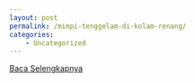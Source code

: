 ```yaml
---
layout: post
permalink: /mimpi-tenggelam-di-kolam-renang/
categories:
    - Uncategorized
---
```


[Baca Selengkapnya](/08)